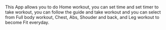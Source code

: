 
This App allows you to do Home workout, you can set time and set timer to take workout, you can follow the guide and take workout and you can select from Full body workout, Chest, Abs, Shouder  and back, and Leg workout to become  Fit everyday.
